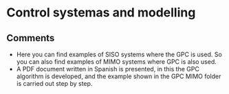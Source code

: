# Control systemas and modelling
## Comments

- Here you can find examples of SISO systems where the GPC is used. So you can also find examples of MIMO systems where GPC is also used.
- A PDF document written in Spanish is presented, in this the GPC algorithm is developed, and the example shown in the GPC MIMO folder is carried out step by step.